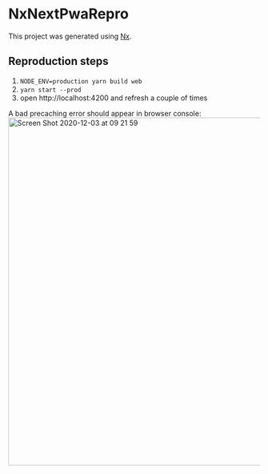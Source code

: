# NxNextPwaRepro

This project was generated using [Nx](https://nx.dev).

## Reproduction steps

1. `NODE_ENV=production yarn build web`
2. `yarn start --prod`
3. open http://localhost:4200 and refresh a couple of times

A bad precaching error should appear in browser console:
<img width="694" alt="Screen Shot 2020-12-03 at 09 21 59" src="https://user-images.githubusercontent.com/4640135/100983140-369bd880-3549-11eb-8725-d62c71f24558.png">
